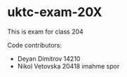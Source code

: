 # uktc-exam-20X

This is exam for class 204

Code contributors:
- Deyan Dimitrov 14210
- Nikol Vetovska 20418 
imahme spor

